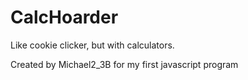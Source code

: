 # CalcHoarder
Like cookie clicker, but with calculators.

Created by Michael2_3B for my first javascript program
